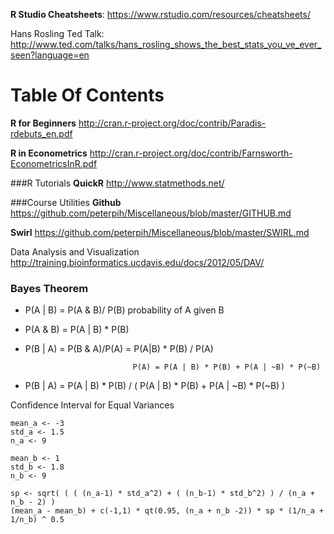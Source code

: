 
**R Studio Cheatsheets**: https://www.rstudio.com/resources/cheatsheets/  

Hans Rosling Ted Talk: http://www.ted.com/talks/hans_rosling_shows_the_best_stats_you_ve_ever_seen?language=en  


# Table Of Contents

**R for Beginners**  http://cran.r-project.org/doc/contrib/Paradis-rdebuts_en.pdf

**R in Econometrics** http://cran.r-project.org/doc/contrib/Farnsworth-EconometricsInR.pdf

###R Tutorials
**QuickR** http://www.statmethods.net/

###Course Utilities
**Github**    https://github.com/peterpih/Miscellaneous/blob/master/GITHUB.md

**Swirl**     https://github.com/peterpih/Miscellaneous/blob/master/SWIRL.md

Data Analysis and Visualization     http://training.bioinformatics.ucdavis.edu/docs/2012/05/DAV/

### Bayes Theorem

- P(A | B) = P(A & B)/ P(B)  probability of A given B

- P(A & B) = P(A | B) * P(B)


- P(B | A)  = P(B & A)/P(A)
            = P(A|B) * P(B) / P(A)

                              P(A) = P(A | B) * P(B) + P(A | ~B) * P(~B)

- P(B | A) = P(A | B) * P(B) / ( P(A | B) * P(B) + P(A | ~B) * P(~B) )


Confidence Interval for Equal Variances
```{R}
mean_a <- -3
std_a <- 1.5
n_a <- 9

mean_b <- 1
std_b <- 1.8
n_b <- 9

sp <- sqrt( ( ( (n_a-1) * std_a^2) + ( (n_b-1) * std_b^2) ) / (n_a + n_b - 2) )
(mean_a - mean_b) + c(-1,1) * qt(0.95, (n_a + n_b -2)) * sp * (1/n_a + 1/n_b) ^ 0.5
```
